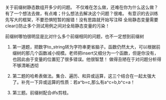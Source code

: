 关于前缀树静态数组开多少的问题。
不仅难在怎么做，还难在你为什么这么做？有了一个想法去做，有点难；什么想法去解决这个问题？很难。
有意识的去训练先写大的框架，不要恐惧短暂的报错！没有思路就开始写注释
全局静态变量需要clear()防止多个测试用例之间对全局静态变量的污染！

前缀树哪怕很明显是比对什么多个前缀相同的问题，也不一定想到前缀树

1. 第一道题，把数字to_string转为字符串更省脑子。函数仍然太大，可以根据前缀树的那几个函数减小规模。老师把insert又细分为一个函数，但是你没有，也因此由于变量的位置犯了很多错误。他很智慧！
做得丑陋在于对问题分析得不够清晰透彻

2. 第二题的哈希表做法。集合、遍历、和异或运算，这三个结合在一起太强大了。补充一下异或运算的性质：若a^b=c,那么有a^c=b,b^c=a！

3. 第三题。前缀树配合dfs剪枝。
